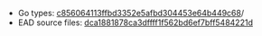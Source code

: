 * Go types: [c856064113ffbd3352e5afbd304453e64b449c68](https://github.com/NYULibraries/dlts-finding-aids-ead-go-packages/commit/c856064113ffbd3352e5afbd304453e64b449c68)/
* EAD source files: [dca1881878ca3dffff1f562bd6ef7bff5484221d](https://github.com/NYULibraries/dlts-finding-aids-ead-sample-set-2/commit/dca1881878ca3dffff1f562bd6ef7bff5484221d)
